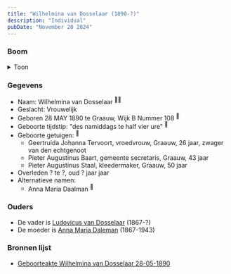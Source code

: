 ```yaml
---
title: "Wilhelmina van Dosselaar (1890-?)"
description: "Individual"
pubDate: "November 20 2024"
---
```


### Boom
<details><summary>Toon</summary>

![test](https://www.plantuml.com/plantuml/svg/bL9DQm8n5BpdLppieISXkbe_4B-gbfPQfBIKdkJjvbM3sKIIh2BYVs-gwyUXb7eBysRU3FFITHwjprB5t4Bg9LfC8SPaCRCcq-BUA6F1MzGkZ4XxDfU2894sKNHuKxhq6qWfZScw0-GyMJ9-ioHsiJLHw1ni6G3qZHLat-OoMMXohjLAKUfs6oAsO-mM9dihnmwAmdCcp4eccOCLQXWOvqWXsWAWWqVEor43u6OOZQgZVbY__PAan0vQpHZZpJGstYjgjg5Klwl1WqNCrXSSjyYKcg8MqyI6nR49UGAv0vqG9VVlQOqmHYiH1gWeHNssBWNhKNyO3QC_hCirw4rUhqjGFKWQbUWeEULfDTSaXDIpGAl1q_jBeF7IFjE8SrulmusIixdVa59c7NBjM5vJiPWpM1x-3EJA0FoCAfmTtJwacfDAPUZWz_eh74u7_4SNTHZtFaCN3NxbDLYNj0WVzHi0)
</details>

### Gegevens
- Naam: Wilhelmina van Dosselaar <sup><a href="../s00398/" style="text-decoration:none" title="Geboorteakte Wilhelmina van Dosselaar 28-05-1890">:link:</a><a href="../s00397/" style="text-decoration:none" title="Huwelijk Ludovicus van Dosselaar en Anna Maria Daleman 07-06-1901">:link:</a></sup>
- Geslacht: Vrouwelijk
- Geboren 28 MAY 1890 te Graauw, Wijk B Nummer 108 <sup><a href="../s00398/" style="text-decoration:none" title="Geboorteakte Wilhelmina van Dosselaar 28-05-1890">:link:</a></sup>
- Geboorte tijdstip: "des namiddags te half vier ure" <sup><a href="../s00398/" style="text-decoration:none" title="Geboorteakte Wilhelmina van Dosselaar 28-05-1890">:link:</a></sup>
- Geboorte getuigen: <sup><a href="../s00398/" style="text-decoration:none" title="Geboorteakte Wilhelmina van Dosselaar 28-05-1890">:link:</a></sup>
  - Geertruida Johanna Tervoort, vroedvrouw, Graauw, 26 jaar, zwager van den echtgenoot
  - Pieter Augustinus Baart, gemeente secretaris, Graauw, 43 jaar
  - Pieter Augustinus Staal, kleedermaker, Graauw, 50 jaar
- Overleden ? te ?, oud ? jaar jaar 
- Alternatieve namen:
  - Anna Maria Daalman <sup><a href="../s00398/" style="text-decoration:none" title="Geboorteakte Wilhelmina van Dosselaar 28-05-1890">:link:</a></sup>

### Ouders
- De vader is [Ludovicus van Dosselaar](../i00239/) (1867-?)
- De moeder is [Anna Maria Daleman](../i00231/) (1867-1943)

### Bronnen lijst
- [Geboorteakte Wilhelmina van Dosselaar 28-05-1890](../s00398/)